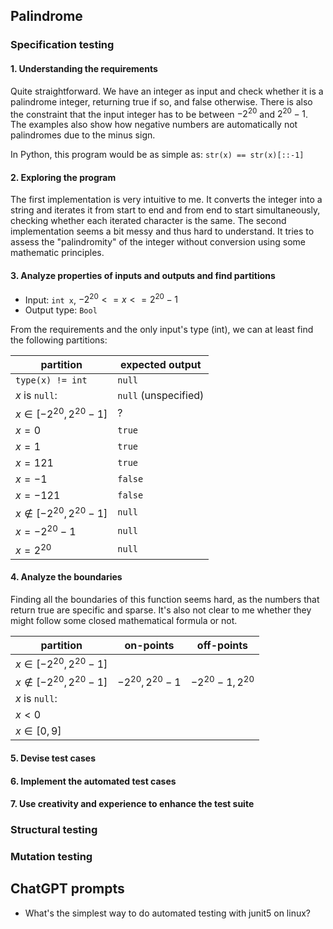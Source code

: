 
## Palindrome

### Specification testing

#### 1. Understanding the requirements

Quite straightforward. We have an integer as input and check whether it is a palindrome integer, returning true if so, and false otherwise. There is also the constraint that the input integer has to be between $-2^{20}$ and $2^{20} - 1$. The examples also show how negative numbers are automatically not palindromes due to the minus sign.

In Python, this program would be as simple as: `str(x) == str(x)[::-1]`

#### 2. Exploring the program 

The first implementation is very intuitive to me. It converts the integer into a string and iterates it from start to end and from end to start simultaneously, checking whether each iterated character is the same. The second implementation seems a bit messy and thus hard to understand. It tries to assess the "palindromity" of the integer without conversion using some mathematic principles.

#### 3. Analyze properties of inputs and outputs and find partitions

* Input: `int x`, $-2^{20} <= x <= 2^{20} - 1$
* Output type: `Bool`

From the requirements and the only input's type (int), we can at least find the following partitions:

| partition | expected output |
| --- | --- |
| `type(x) != int` | `null` |
| $x$ is `null`: |`null` (unspecified)|
| $x \in [-2^{20}, 2^{20}-1]$ | ? |
| $x = 0$ | `true` |
| $x = 1$ | `true` | 
| $x = 121$ | `true` | 
| $x = -1$ | `false` | 
| $x = -121$ | `false` | 
| $x \notin [-2^{20}, 2^{20}-1]$ | `null` | 
| $x = -2^{20}-1$ | `null` | 
| $x = 2^{20}$ | `null` | 


#### 4. Analyze the boundaries

Finding all the boundaries of this function seems hard, as the numbers that return true are specific and sparse. It's also not clear to me whether they might follow some closed mathematical formula or not.

| partition | on-points | off-points |
| --- | --- | --- | 
| $x \in [-2^{20}, 2^{20}-1]$ | 
| $x \notin [-2^{20}, 2^{20}-1]$ | $-2^{20}, 2^{20}-1$ | $-2^{20}-1, 2^{20}$
| $x$ is `null`: |
| $x < 0$ |
| $x \in [0,9]$ | 


#### 5. Devise test cases


#### 6. Implement the automated test cases


#### 7. Use creativity and experience to enhance the test suite


### Structural testing



### Mutation testing




## ChatGPT prompts

* What's the simplest way to do automated testing with junit5 on linux?